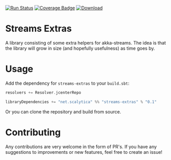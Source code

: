 [![Run Status](https://api.shippable.com/projects/58fcb3581fb3ec0700dfd120/badge?branch=master)](https://app.shippable.com/github/kpmeen/streams-extras)
[![Coverage Badge](https://api.shippable.com/projects/58fcb3581fb3ec0700dfd120/coverageBadge?branch=master)](https://app.shippable.com/github/kpmeen/streams-extras)
[![Download](https://api.bintray.com/packages/kpmeen/maven/streams-extras/images/download.svg)](https://bintray.com/kpmeen/maven/streams-extras/_latestVersion)


# Streams Extras

A library consisting of some extra helpers for akka-streams. The idea
is that the library will grow in size (and hopefully usefulness) as time
goes by.


# Usage

Add the dependency for `streams-extras` to your `build.sbt`:

```scala
resolvers += Resolver.jcenterRepo

libraryDependencies += "net.scalytica" %% "streams-extras" % "0.1"
```

Or you can clone the repository and build from source.


# Contributing

Any contributions are very welcome in the form of PR's. If you have any
suggestions to improvements or new features, feel free to create an issue!
